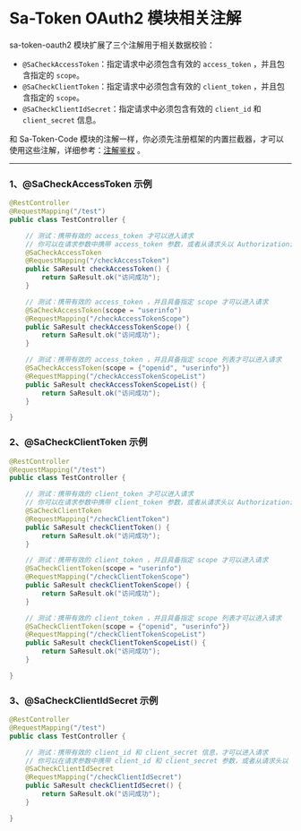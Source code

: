 # Sa-Token OAuth2 模块相关注解

sa-token-oauth2 模块扩展了三个注解用于相关数据校验：
- `@SaCheckAccessToken`：指定请求中必须包含有效的 `access_token` ，并且包含指定的 `scope`。
- `@SaCheckClientToken`：指定请求中必须包含有效的 `client_token` ，并且包含指定的 `scope`。
- `@SaCheckClientIdSecret`：指定请求中必须包含有效的 `client_id` 和 `client_secret` 信息。

和 Sa-Token-Code 模块的注解一样，你必须先注册框架的内置拦截器，才可以使用这些注解，详细参考：[注解鉴权](/use/at-check) 。

--- 


### 1、@SaCheckAccessToken 示例

``` java
@RestController
@RequestMapping("/test")
public class TestController {

    // 测试：携带有效的 access_token 才可以进入请求
    // 你可以在请求参数中携带 access_token 参数，或者从请求头以 Authorization: bearer xxx 的形式携带 
    @SaCheckAccessToken
    @RequestMapping("/checkAccessToken")
    public SaResult checkAccessToken() {
        return SaResult.ok("访问成功");
    }

    // 测试：携带有效的 access_token ，并且具备指定 scope 才可以进入请求
    @SaCheckAccessToken(scope = "userinfo")
    @RequestMapping("/checkAccessTokenScope")
    public SaResult checkAccessTokenScope() {
        return SaResult.ok("访问成功");
    }

    // 测试：携带有效的 access_token ，并且具备指定 scope 列表才可以进入请求
    @SaCheckAccessToken(scope = {"openid", "userinfo"})
    @RequestMapping("/checkAccessTokenScopeList")
    public SaResult checkAccessTokenScopeList() {
        return SaResult.ok("访问成功");
    }

}
```


### 2、@SaCheckClientToken 示例

``` java
@RestController
@RequestMapping("/test")
public class TestController {

    // 测试：携带有效的 client_token 才可以进入请求
    // 你可以在请求参数中携带 client_token 参数，或者从请求头以 Authorization: bearer xxx 的形式携带
    @SaCheckClientToken
    @RequestMapping("/checkClientToken")
    public SaResult checkClientToken() {
        return SaResult.ok("访问成功");
    }

    // 测试：携带有效的 client_token ，并且具备指定 scope 才可以进入请求
    @SaCheckClientToken(scope = "userinfo")
    @RequestMapping("/checkClientTokenScope")
    public SaResult checkClientTokenScope() {
        return SaResult.ok("访问成功");
    }

    // 测试：携带有效的 client_token ，并且具备指定 scope 列表才可以进入请求
    @SaCheckClientToken(scope = {"openid", "userinfo"})
    @RequestMapping("/checkClientTokenScopeList")
    public SaResult checkClientTokenScopeList() {
        return SaResult.ok("访问成功");
    }

}
```


### 3、@SaCheckClientIdSecret 示例
``` java
@RestController
@RequestMapping("/test")
public class TestController {

    // 测试：携带有效的 client_id 和 client_secret 信息，才可以进入请求
    // 你可以在请求参数中携带 client_id 和 client_secret 参数，或者从请求头以 Authorization: Basic base64(client_id:client_secret) 的形式携带
    @SaCheckClientIdSecret
    @RequestMapping("/checkClientIdSecret")
    public SaResult checkClientIdSecret() {
        return SaResult.ok("访问成功");
    }

}
```
